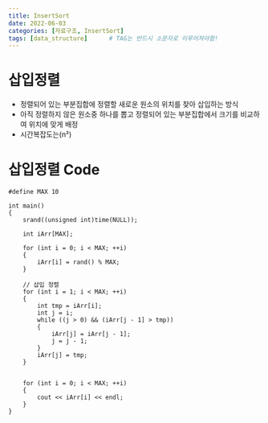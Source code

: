 ```yaml
---
title: InsertSort
date: 2022-06-03
categories: [자료구조, InsertSort]
tags: [data_structure]		# TAG는 반드시 소문자로 이루어져야함!
---
```


삽입정렬
===========
* 정렬되어 있는 부분집합에 정렬할 새로운 원소의 위치를 찾아 삽입하는 방식
* 아직 정렬하지 않은 원소중 하나를 뽑고 정렬되어 있는 부분집합에서 크기를 비교하여 위치에 맞게 배정
* 시간복잡도는(n²)





삽입정렬 Code
======================
    #define MAX 10

    int main()
    {
        srand((unsigned int)time(NULL));

        int iArr[MAX];

        for (int i = 0; i < MAX; ++i)
        {
            iArr[i] = rand() % MAX;
        }

        // 삽입 정렬
        for (int i = 1; i < MAX; ++i)
        {
            int tmp = iArr[i];
            int j = i;
            while ((j > 0) && (iArr[j - 1] > tmp))
            {
                iArr[j] = iArr[j - 1];
                j = j - 1;
            }
            iArr[j] = tmp;
        }


        for (int i = 0; i < MAX; ++i)
        {
            cout << iArr[i] << endl;
        }
    }